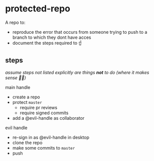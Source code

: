 # protected-repo
A repo to: 
  * reproduce the error that occurs from someone trying to push to a branch to which they dont have acces
  * document the steps required to :point_up:

## steps
_assume steps not listed explicitly are things **not** to do (where it makes sense :man_shrugging:)_

main handle
* create a repo
* protect `master`
  * require pr reviews
  * require signed commits
* add a @evil-handle as collaborator

evil handle
* re-sign in as @evil-handle in desktop
* clone the repo
* make some commits to `master`
* push
